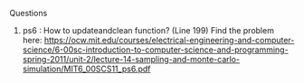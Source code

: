 Questions


1. ps6 : How to updateandclean function? (Line 199)
Find the problem here: https://ocw.mit.edu/courses/electrical-engineering-and-computer-science/6-00sc-introduction-to-computer-science-and-programming-spring-2011/unit-2/lecture-14-sampling-and-monte-carlo-simulation/MIT6_00SCS11_ps6.pdf
 

